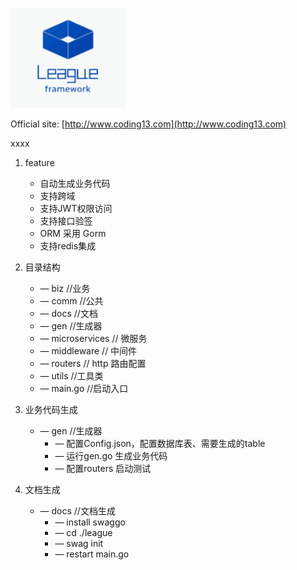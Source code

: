 <a href="https://coding13.com/"><img height="160" src="https://raw.githubusercontent.com/frankxi/league/master/comm/images/logo.png"></a>

Official site: [http://www.coding13.com](http://www.coding13.com)

xxxx
1. feature
    * 自动生成业务代码
    * 支持跨域
    * 支持JWT权限访问
    * 支持接口验签
    * ORM 采用 Gorm
    * 支持redis集成
2. 目录结构
    * — biz //业务
    * — comm //公共
    * — docs //文档
    * — gen //生成器
    * — microservices // 微服务
    * — middleware // 中间件
    * — routers // http 路由配置
    * — utils //工具类
    * — main.go //启动入口

3. 业务代码生成
    * — gen //生成器
        * — 配置Config.json，配置数据库表、需要生成的table
        * — 运行gen.go 生成业务代码
        * — 配置routers 启动测试

4. 文档生成
    * — docs //文档生成
        * — install swaggo
        * — cd ./league
        * — swag init
        * — restart main.go
